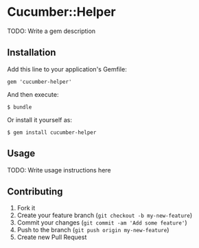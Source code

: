 # Cucumber::Helper

TODO: Write a gem description

## Installation

Add this line to your application's Gemfile:

    gem 'cucumber-helper'

And then execute:

    $ bundle

Or install it yourself as:

    $ gem install cucumber-helper

## Usage

TODO: Write usage instructions here

## Contributing

1. Fork it
2. Create your feature branch (`git checkout -b my-new-feature`)
3. Commit your changes (`git commit -am 'Add some feature'`)
4. Push to the branch (`git push origin my-new-feature`)
5. Create new Pull Request
